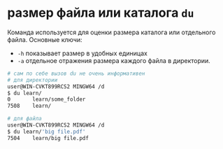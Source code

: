 # размер файла или каталога `du`
Команда используется для оценки размера каталога или отдельного файла.
Основные ключи:  
- `-h` показывает размер в удобных единицах  
- `-a` отдельное отражения размера каждого файла в директории.  
```sh
# сам по себе вызов du не очень информативен
# для директории
user@WIN-CVKT899RCS2 MINGW64 /d
$ du learn/
0       learn/some_folder
7508    learn/

# для файла
user@WIN-CVKT899RCS2 MINGW64 /d
$ du learn/'big file.pdf'
7504    learn/big file.pdf
```